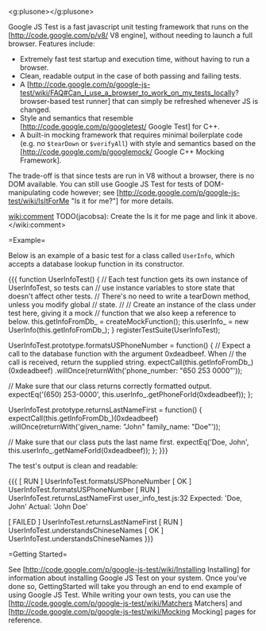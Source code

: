 <g:plusone></g:plusone>

Google JS Test is a fast javascript unit testing framework that runs on the [http://code.google.com/p/v8/ V8 engine], without needing to launch a full browser. Features include:

  * Extremely fast test startup and execution time, without having to run a browser.
  * Clean, readable output in the case of both passing and failing tests.
  * A [http://code.google.com/p/google-js-test/wiki/FAQ#Can_I_use_a_browser_to_work_on_my_tests_locally? browser-based test runner] that can simply be refreshed whenever JS is changed.
  * Style and semantics that resemble [http://code.google.com/p/googletest/ Google Test] for C++.
  * A built-in mocking framework that requires minimal boilerplate code (e.g. no `$tearDown` or `$verifyAll`) with style and semantics based on the [http://code.google.com/p/googlemock/ Google C++ Mocking Framework].

The trade-off is that since tests are run in V8 without a browser, there is no DOM available. You can still use Google JS Test for tests of DOM-manipulating code however; see [http://code.google.com/p/google-js-test/wiki/IsItForMe "Is it for me?"] for more details.

<wiki:comment>
TODO(jacobsa): Create the Is it for me page and link it above.
</wiki:comment>

=Example=

Below is an example of a basic test for a class called `UserInfo`, which accepts a database lookup function in its constructor.

{{{
function UserInfoTest() {
  // Each test function gets its own instance of UserInfoTest, so tests can
  // use instance variables to store state that doesn't affect other tests.
  // There's no need to write a tearDown method, unless you modify global
  // state.
  //
  // Create an instance of the class under test here, giving it a mock
  // function that we also keep a reference to below.
  this.getInfoFromDb_ = createMockFunction();
  this.userInfo_ = new UserInfo(this.getInfoFromDb_);
}
registerTestSuite(UserInfoTest);

UserInfoTest.prototype.formatsUSPhoneNumber = function() {
  // Expect a call to the database function with the argument 0xdeadbeef. When
  // the call is received, return the supplied string.
  expectCall(this.getInfoFromDb_)(0xdeadbeef)
    .willOnce(returnWith('phone_number: "650 253 0000"'));

  // Make sure that our class returns correctly formatted output.
  expectEq('(650) 253-0000', this.userInfo_.getPhoneForId(0xdeadbeef));
};

UserInfoTest.prototype.returnsLastNameFirst = function() {
  expectCall(this.getInfoFromDb_)(0xdeadbeef)
    .willOnce(returnWith('given_name: "John" family_name: "Doe"'));

  // Make sure that our class puts the last name first.
  expectEq('Doe, John', this.userInfo_.getNameForId(0xdeadbeef));
};
}}}

The test's output is clean and readable:

{{{
[ RUN      ] UserInfoTest.formatsUSPhoneNumber
[       OK ] UserInfoTest.formatsUSPhoneNumber
[ RUN      ] UserInfoTest.returnsLastNameFirst
user_info_test.js:32
Expected: 'Doe, John'
Actual:   'John Doe'

[  FAILED  ] UserInfoTest.returnsLastNameFirst
[ RUN      ] UserInfoTest.understandsChineseNames
[       OK ] UserInfoTest.understandsChineseNames
}}}

=Getting Started=

See [http://code.google.com/p/google-js-test/wiki/Installing Installing] for information about installing Google JS Test on your system. Once you've done so, GettingStarted will take you through an end to end example of using Google JS Test. While writing your own tests, you can use the [http://code.google.com/p/google-js-test/wiki/Matchers Matchers] and [http://code.google.com/p/google-js-test/wiki/Mocking Mocking] pages for reference.
